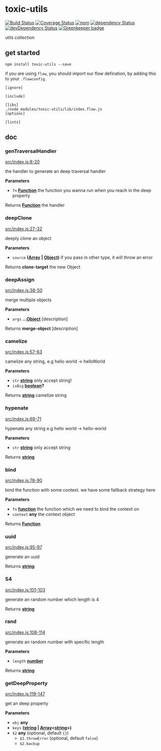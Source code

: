 # toxic-utils

[![Build Status](https://img.shields.io/travis/toxic-johann/toxic-utils/master.svg?style=flat-square)](https://travis-ci.org/toxic-johann/toxic-utils.svg?branch=master)
[![Coverage Status](https://img.shields.io/coveralls/toxic-johann/toxic-utils/master.svg?style=flat-square)](https://coveralls.io/github/toxic-johann/toxic-utils?branch=master)
[![npm](https://img.shields.io/npm/v/toxic-utils.svg?colorB=brightgreen&style=flat-square)](https://www.npmjs.com/package/toxic-utils)
[![dependency Status](https://david-dm.org/toxic-johann/toxic-utils.svg)](https://david-dm.org/toxic-johann/toxic-utils)
[![devDependency Status](https://david-dm.org/toxic-johann/toxic-utils/dev-status.svg)](https://david-dm.org/toxic-johann/toxic-utils?type=dev) [![Greenkeeper badge](https://badges.greenkeeper.io/toxic-johann/toxic-utils.svg)](https://greenkeeper.io/)

utils collection

## get started

```shell
npm install toxic-utils --save
```

if you are using `flow`, you should import our flow defination, by adding this to your `.flowconfig`.

```ya
[ignore]

[include]

[libs]
./node_modules/toxic-utils/lib/index.flow.js
[options]

[lints]
```

## doc

<!-- Generated by documentation.js. Update this documentation by updating the source code. -->

### genTraversalHandler

[src/index.js:8-20](https://github.com/toxic-johann/toxic-utils/blob/2b6844986d149e8d81d0c29eb28c4d5a2b92e5f6/src/index.js#L8-L20 "Source code on GitHub")

the handler to generate an deep traversal handler

**Parameters**

-   `fn` **[Function](https://developer.mozilla.org/en-US/docs/Web/JavaScript/Reference/Statements/function)** the function you wanna run when you reach in the deep property

Returns **[Function](https://developer.mozilla.org/en-US/docs/Web/JavaScript/Reference/Statements/function)** the handler

### deepClone

[src/index.js:27-32](https://github.com/toxic-johann/toxic-utils/blob/2b6844986d149e8d81d0c29eb28c4d5a2b92e5f6/src/index.js#L27-L32 "Source code on GitHub")

deeply clone an object

**Parameters**

-   `source` **([Array](https://developer.mozilla.org/en-US/docs/Web/JavaScript/Reference/Global_Objects/Array) \| [Object](https://developer.mozilla.org/en-US/docs/Web/JavaScript/Reference/Global_Objects/Object))** if you pass in other type, it will throw an error

Returns **clone-target** the new Object

### deepAssign

[src/index.js:38-50](https://github.com/toxic-johann/toxic-utils/blob/2b6844986d149e8d81d0c29eb28c4d5a2b92e5f6/src/index.js#L38-L50 "Source code on GitHub")

merge multiple objects

**Parameters**

-   `args` **...[Object](https://developer.mozilla.org/en-US/docs/Web/JavaScript/Reference/Global_Objects/Object)** [description]

Returns **merge-object** [description]

### camelize

[src/index.js:57-63](https://github.com/toxic-johann/toxic-utils/blob/2b6844986d149e8d81d0c29eb28c4d5a2b92e5f6/src/index.js#L57-L63 "Source code on GitHub")

camelize any string, e.g hello world -> helloWorld

**Parameters**

-   `str` **[string](https://developer.mozilla.org/en-US/docs/Web/JavaScript/Reference/Global_Objects/String)** only accept string!
-   `isBig` **[boolean](https://developer.mozilla.org/en-US/docs/Web/JavaScript/Reference/Global_Objects/Boolean)?** 

Returns **[string](https://developer.mozilla.org/en-US/docs/Web/JavaScript/Reference/Global_Objects/String)** camelize string

### hypenate

[src/index.js:69-71](https://github.com/toxic-johann/toxic-utils/blob/2b6844986d149e8d81d0c29eb28c4d5a2b92e5f6/src/index.js#L69-L71 "Source code on GitHub")

hypenate any string e.g hello world -> hello-world

**Parameters**

-   `str` **[string](https://developer.mozilla.org/en-US/docs/Web/JavaScript/Reference/Global_Objects/String)** only accept string

Returns **[string](https://developer.mozilla.org/en-US/docs/Web/JavaScript/Reference/Global_Objects/String)** 

### bind

[src/index.js:78-90](https://github.com/toxic-johann/toxic-utils/blob/2b6844986d149e8d81d0c29eb28c4d5a2b92e5f6/src/index.js#L78-L90 "Source code on GitHub")

bind the function with some context. we have some fallback strategy here

**Parameters**

-   `fn` **[function](https://developer.mozilla.org/en-US/docs/Web/JavaScript/Reference/Statements/function)** the function which we need to bind the context on
-   `context` **any** the context object

Returns **[Function](https://developer.mozilla.org/en-US/docs/Web/JavaScript/Reference/Statements/function)** 

### uuid

[src/index.js:95-97](https://github.com/toxic-johann/toxic-utils/blob/2b6844986d149e8d81d0c29eb28c4d5a2b92e5f6/src/index.js#L95-L97 "Source code on GitHub")

generate an uuid

Returns **[string](https://developer.mozilla.org/en-US/docs/Web/JavaScript/Reference/Global_Objects/String)** 

### S4

[src/index.js:101-103](https://github.com/toxic-johann/toxic-utils/blob/2b6844986d149e8d81d0c29eb28c4d5a2b92e5f6/src/index.js#L101-L103 "Source code on GitHub")

generate an random number which length is 4

Returns **[string](https://developer.mozilla.org/en-US/docs/Web/JavaScript/Reference/Global_Objects/String)** 

### rand

[src/index.js:108-114](https://github.com/toxic-johann/toxic-utils/blob/2b6844986d149e8d81d0c29eb28c4d5a2b92e5f6/src/index.js#L108-L114 "Source code on GitHub")

generate an random number with specific length

**Parameters**

-   `length` **[number](https://developer.mozilla.org/en-US/docs/Web/JavaScript/Reference/Global_Objects/Number)** 

Returns **[string](https://developer.mozilla.org/en-US/docs/Web/JavaScript/Reference/Global_Objects/String)** 

### getDeepProperty

[src/index.js:119-147](https://github.com/toxic-johann/toxic-utils/blob/2b6844986d149e8d81d0c29eb28c4d5a2b92e5f6/src/index.js#L119-L147 "Source code on GitHub")

get an deep property

**Parameters**

-   `obj` **any** 
-   `keys` **([string](https://developer.mozilla.org/en-US/docs/Web/JavaScript/Reference/Global_Objects/String) \| [Array](https://developer.mozilla.org/en-US/docs/Web/JavaScript/Reference/Global_Objects/Array)&lt;[string](https://developer.mozilla.org/en-US/docs/Web/JavaScript/Reference/Global_Objects/String)>)** 
-   `$2` **any**  (optional, default `{}`)
    -   `$2.throwError`   (optional, default `false`)
    -   `$2.backup`  
